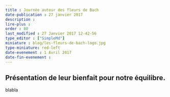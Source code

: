 ```yaml
---
title : Journée autour des fleurs de Bach
date-publication : 27 janvier 2017
description : 
lire-plus : 
order : 80
last_modified : 27 Janvier 2017 12-42-56
type_editor : ["SimpleMd"]
miniature : blog/les-fleurs-de-bach-logo.jpg
type-miniature: red-left
date-evenement : 1 Avril 2017
date-fin-evenement : 
---
```


## Présentation de leur bienfait pour notre équilibre.

blabla